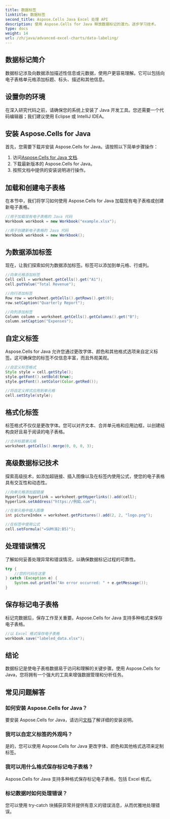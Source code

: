 ```yaml
---
title: 数据标签
linktitle: 数据标签
second_title: Aspose.Cells Java Excel 处理 API
description: 使用 Aspose.Cells for Java 释放数据标记的潜力。逐步学习技术。
type: docs
weight: 14
url: /zh/java/advanced-excel-charts/data-labeling/
---
```


## 数据标记简介

数据标记涉及向数据添加描述性信息或元数据，使用户更容易理解。它可以包括向电子表格单元格添加标题、标头、描述和其他信息。

## 设置你的环境

在深入研究代码之前，请确保您的系统上安装了 Java 开发工具。您还需要一个代码编辑器；我们建议使用 Eclipse 或 IntelliJ IDEA。

## 安装 Aspose.Cells for Java

首先，您需要下载并安装 Aspose.Cells for Java。请按照以下简单步骤操作：

1. 访问[Aspose.Cells for Java 文档](https://reference.aspose.com/cells/java/).
2. 下载最新版本的 Aspose.Cells for Java。
3. 按照文档中提供的安装说明进行操作。

## 加载和创建电子表格

在本节中，我们将学习如何使用 Aspose.Cells for Java 加载现有电子表格或创建新电子表格。

```java
//用于加载现有电子表格的 Java 代码
Workbook workbook = new Workbook("example.xlsx");

//用于创建新电子表格的 Java 代码
Workbook workbook = new Workbook();
```

## 为数据添加标签

现在，让我们探索如何为数据添加标签。标签可以添加到单元格、行或列。

```java
//向单元格添加标签
Cell cell = worksheet.getCells().get("A1");
cell.putValue("Total Revenue");

//向行添加标签
Row row = worksheet.getCells().getRows().get(0);
row.setCaption("Quarterly Report");

//向列添加标签
Column column = worksheet.getCells().getColumns().get("B");
column.setCaption("Expenses");
```

## 自定义标签

Aspose.Cells for Java 允许您通过更改字体、颜色和其他格式选项来自定义标签。这可确保您的标签不仅信息丰富，而且外观美观。

```java
//自定义标签格式
Style style = cell.getStyle();
style.getFont().setBold(true);
style.getFont().setColor(Color.getRed());

//将自定义样式应用到单元格
cell.setStyle(style);
```

## 格式化标签

标签格式不仅仅是更改字体。您可以对齐文本、合并单元格和应用边框，以创建结构良好且易于阅读的电子表格。

```java
//合并标题单元格
worksheet.getCells().merge(0, 0, 0, 3);
```

## 高级数据标记技术

探索高级技术，如添加超链接、插入图像以及在标签内使用公式，使您的电子表格具有交互性和动态性。

```java
//向单元格添加超链接
Hyperlink hyperlink = worksheet.getHyperlinks().add(cell);
hyperlink.setAddress("https://例如.com”);

//在单元格中插入图像
int pictureIndex = worksheet.getPictures().add(2, 2, "logo.png");

//在标签中使用公式
cell.setFormula("=SUM(B2:B5)");
```

## 处理错误情况

了解如何妥善处理异常和错误情况，以确保数据标记过程的可靠性。

```java
try {
    //您的代码在这里
} catch (Exception e) {
    System.out.println("An error occurred: " + e.getMessage());
}
```

## 保存标记电子表格

标记完数据后，保存工作至关重要。Aspose.Cells for Java 支持多种格式来保存电子表格。

```java
//以 Excel 格式保存电子表格
workbook.save("labeled_data.xlsx");
```

## 结论

数据标记是使电子表格数据易于访问和理解的关键步骤。使用 Aspose.Cells for Java，您将拥有一个强大的工具来增强数据管理和分析任务。

## 常见问题解答

### 如何安装 Aspose.Cells for Java？

要安装 Aspose.Cells for Java，请访问[文档](https://reference.aspose.com/cells/java/)了解详细的安装说明。

### 我可以自定义标签的外观吗？

是的，您可以使用 Aspose.Cells for Java 更改字体、颜色和其他格式选项来定制标签。

### 我可以用什么格式保存标记电子表格？

Aspose.Cells for Java 支持多种格式保存标记电子表格，包括 Excel 格式。

### 标记数据时如何处理错误？

您可以使用 try-catch 块捕获异常并提供有意义的错误消息，从而优雅地处理错误。